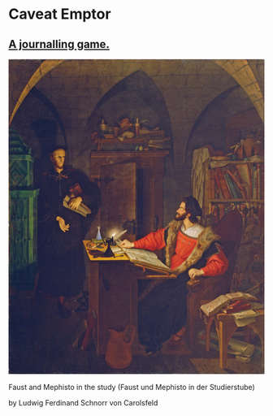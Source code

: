 Caveat Emptor
========================

## [A journalling game.](https://exeuntpress.itch.io/caveat-emptor)

![Faust and Mephisto in the study](media/qownnotes-media-CcEUnm.png)

Faust and Mephisto in the study (Faust und Mephisto in der Studierstube)

by Ludwig Ferdinand Schnorr von Carolsfeld